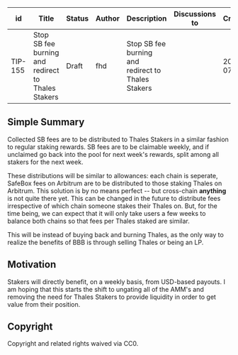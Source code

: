 | id | Title | Status | Author | Description | Discussions to | Created |
| ----------- | ----------- | ----------- | ----------- | ----------- | ----------- | ----------- |
| TIP-155 |Stop SB fee burning and redirect to Thales Stakers | Draft | fhd | Stop SB fee burning and redirect to Thales Stakers|  | 2022-07-11
 
## Simple Summary
 Collected SB fees are to be distributed to Thales Stakers in a similar fashion to regular staking rewards. SB fees are to be claimable weekly, and if unclaimed go back into the pool for next week's rewards, split among all stakers for the next week.
 
 These distributions will be similar to allowances: each chain is seperate, SafeBox fees on Arbitrum are to be distributed to those staking Thales on Arbitrum. This solution is by no means perfect -- but cross-chain **anything** is not quite there yet. This can be changed in the future to distribute fees irrespective of which chain someone stakes their Thales on. But, for the time being, we can expect that it will only take users a few weeks to balance both chains so that fees per Thales staked are similar.

 
 This will be instead of buying back and burning Thales, as the only way to realize the benefits of BBB is through selling Thales or being an LP.
## Motivation
Stakers will directly benefit, on a weekly basis, from USD-based payouts. I am hoping that this starts the shift to ungating all of the AMM's and removing the need for Thales Stakers to provide liquidity in order to get value from their position.
## Copyright
 
Copyright and related rights waived via CC0.
